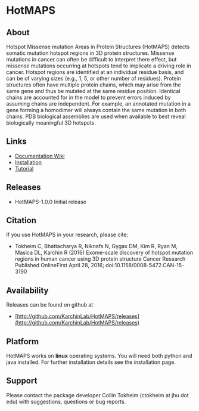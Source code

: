 # HotMAPS

## About

Hotspot Missense mutation Areas in Protein Structures (HotMAPS) detects somatic mutation hotspot regions in 3D protein structures. Missense mutations in cancer can often be difficult to interpret there effect, but missense mutations occurring at hotspots tend to implicate a driving role in cancer. Hotspot regions are identified at an individual residue basis, and can be of varying sizes (e.g., 1, 5, or other number of residues). Protein structures often have multiple protein chains, which may arise from the same gene and thus be mutated at the same residue position. Identical chains are accounted for in the model to prevent errors induced by assuming chains are independent. For example, an annotated mutation in a gene forming a homodimer will always contain the same mutation in both chains. PDB biological assemblies are used when available to best reveal biologically meaningful 3D hotspots.

## Links

* [Documentation Wiki](http://github.com/KarchinLab/HotMAPS/wiki/Home)
* [Installation](http://github.com/KarchinLab/HotMAPS/wiki/Installation)
* [Tutorial](http://github.com/KarchinLab/HotMAPS/wiki/Tutorial)

## Releases

* HotMAPS-1.0.0 Initial release

## Citation

If you use HotMAPS in your research, please cite:

* Tokheim C, Bhattacharya R, Niknafs N, Gygax DM, Kim R, Ryan M, Masica DL, Karchin R (2016) Exome-scale discovery of hotspot mutation regions in human cancer using 3D protein structure Cancer Research Published OnlineFirst April 28, 2016; doi:10.1158/0008-5472.CAN-15-3190

## Availability

Releases can be found on github at

* [http://github.com/KarchinLab/HotMAPS/releases](http://github.com/KarchinLab/HotMAPS/releases)

## Platform

HotMAPS works on **linux** operating systems. You will need both python and java installed. For further installation details see the installation page.

## Support

Please contact the package developer Collin Tokheim (ctokheim at jhu dot edu) with suggestions, questions or bug reports.
